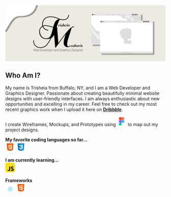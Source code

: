 
<img src="images/GitHub-Banner.jpg" alt="Trisheia-Moshaire-Banner" title="GitHub-Banner">

## Who Am I?
My name is Trisheia from Buffalo, NY, and I am a Web Developer and Graphics Designer. Passionate about creating beautifully minimal website designs with user-friendly interfaces. I am always enthusiastic about new opportunities and excelling in my career. Feel free to check out my most recent graphics work when I upload it here on **[Dribbble](http://dribbble.com)**.


I create Wireframes, Mockups, and Prototypes using <img src="images/icons/figma-1.png" width="30"> to map out my project designs. 

**My favorite coding languages so far...**
<br>
<img src="images/icons/html5.png" width="30" alt="html5" title="html5"> 
<img src="images/icons/css3.png" width="30" alt="css3" title="css3">

**I am currently learning...**
<br>
<img src="images/icons/javascript.png" width="30" alt="javascript" title="javascript">

**Frameworks**
<br>
<img src="images/icons/react.svg" width="30" alt="react-icon" title="react-icon">
<img src="images/icons/html5.png" width="30" alt="jQuery-icon" title="jQuery-icon">

